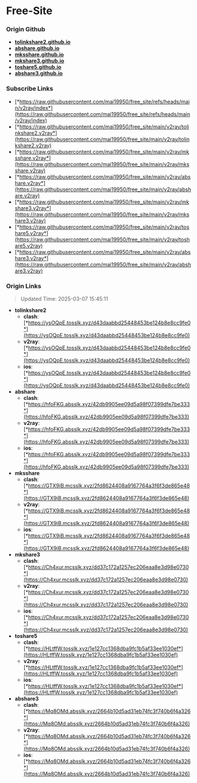 # Free-Site

### Origin Github

- [**tolinkshare2.github.io**](https://github.com/tolinkshare2/tolinkshare2.github.io)
- [**abshare.github.io**](https://github.com/abshare/abshare.github.io)
- [**mksshare.github.io**](https://github.com/mksshare/mksshare.github.io)
- [**mkshare3.github.io**](https://github.com/mkshare3/mkshare3.github.io)
- [**toshare5.github.io**](https://github.com/toshare5/toshare5.github.io)
- [**abshare3.github.io**](https://github.com/abshare3/abshare3.github.io)

### Subscribe Links

- [*https://raw.githubusercontent.com/mai19950/free_site/refs/heads/main/v2ray/index*](https://raw.githubusercontent.com/mai19950/free_site/refs/heads/main/v2ray/index)
- [*https://raw.githubusercontent.com/mai19950/free_site/main/v2ray/tolinkshare2.v2ray*](https://raw.githubusercontent.com/mai19950/free_site/main/v2ray/tolinkshare2.v2ray)
- [*https://raw.githubusercontent.com/mai19950/free_site/main/v2ray/mksshare.v2ray*](https://raw.githubusercontent.com/mai19950/free_site/main/v2ray/mksshare.v2ray)
- [*https://raw.githubusercontent.com/mai19950/free_site/main/v2ray/abshare.v2ray*](https://raw.githubusercontent.com/mai19950/free_site/main/v2ray/abshare.v2ray)
- [*https://raw.githubusercontent.com/mai19950/free_site/main/v2ray/mkshare3.v2ray*](https://raw.githubusercontent.com/mai19950/free_site/main/v2ray/mkshare3.v2ray)
- [*https://raw.githubusercontent.com/mai19950/free_site/main/v2ray/toshare5.v2ray*](https://raw.githubusercontent.com/mai19950/free_site/main/v2ray/toshare5.v2ray)
- [*https://raw.githubusercontent.com/mai19950/free_site/main/v2ray/abshare3.v2ray*](https://raw.githubusercontent.com/mai19950/free_site/main/v2ray/abshare3.v2ray)

### Origin Links

> Updated Time: 2025-03-07 15:45:11

- **tolinkshare2**
  - **clash**: [*https://ysOQpE.tosslk.xyz/d43daabbd25448453be124b8e8cc9fe0*](https://ysOQpE.tosslk.xyz/d43daabbd25448453be124b8e8cc9fe0)
  - **v2ray**: [*https://ysOQpE.tosslk.xyz/d43daabbd25448453be124b8e8cc9fe0*](https://ysOQpE.tosslk.xyz/d43daabbd25448453be124b8e8cc9fe0)
  - **ios**: [*https://ysOQpE.tosslk.xyz/d43daabbd25448453be124b8e8cc9fe0*](https://ysOQpE.tosslk.xyz/d43daabbd25448453be124b8e8cc9fe0)
- **abshare**
  - **clash**: [*https://hfoFKG.absslk.xyz/42db9905ee09d5a98f07399dfe7be333*](https://hfoFKG.absslk.xyz/42db9905ee09d5a98f07399dfe7be333)
  - **v2ray**: [*https://hfoFKG.absslk.xyz/42db9905ee09d5a98f07399dfe7be333*](https://hfoFKG.absslk.xyz/42db9905ee09d5a98f07399dfe7be333)
  - **ios**: [*https://hfoFKG.absslk.xyz/42db9905ee09d5a98f07399dfe7be333*](https://hfoFKG.absslk.xyz/42db9905ee09d5a98f07399dfe7be333)
- **mksshare**
  - **clash**: [*https://GTX9iB.mcsslk.xyz/2fd8624408a9167764a3f6f3de865e48*](https://GTX9iB.mcsslk.xyz/2fd8624408a9167764a3f6f3de865e48)
  - **v2ray**: [*https://GTX9iB.mcsslk.xyz/2fd8624408a9167764a3f6f3de865e48*](https://GTX9iB.mcsslk.xyz/2fd8624408a9167764a3f6f3de865e48)
  - **ios**: [*https://GTX9iB.mcsslk.xyz/2fd8624408a9167764a3f6f3de865e48*](https://GTX9iB.mcsslk.xyz/2fd8624408a9167764a3f6f3de865e48)
- **mkshare3**
  - **clash**: [*https://Ch4xur.mcsslk.xyz/dd37c172a1257ec206eaa8e3d98e0730*](https://Ch4xur.mcsslk.xyz/dd37c172a1257ec206eaa8e3d98e0730)
  - **v2ray**: [*https://Ch4xur.mcsslk.xyz/dd37c172a1257ec206eaa8e3d98e0730*](https://Ch4xur.mcsslk.xyz/dd37c172a1257ec206eaa8e3d98e0730)
  - **ios**: [*https://Ch4xur.mcsslk.xyz/dd37c172a1257ec206eaa8e3d98e0730*](https://Ch4xur.mcsslk.xyz/dd37c172a1257ec206eaa8e3d98e0730)
- **toshare5**
  - **clash**: [*https://HLtffW.tosslk.xyz/1e127cc1368dba9fc1b5af33ee1030ef*](https://HLtffW.tosslk.xyz/1e127cc1368dba9fc1b5af33ee1030ef)
  - **v2ray**: [*https://HLtffW.tosslk.xyz/1e127cc1368dba9fc1b5af33ee1030ef*](https://HLtffW.tosslk.xyz/1e127cc1368dba9fc1b5af33ee1030ef)
  - **ios**: [*https://HLtffW.tosslk.xyz/1e127cc1368dba9fc1b5af33ee1030ef*](https://HLtffW.tosslk.xyz/1e127cc1368dba9fc1b5af33ee1030ef)
- **abshare3**
  - **clash**: [*https://Mq8OMd.absslk.xyz/2664b10d5ad31eb74fc3f740b6f4a326*](https://Mq8OMd.absslk.xyz/2664b10d5ad31eb74fc3f740b6f4a326)
  - **v2ray**: [*https://Mq8OMd.absslk.xyz/2664b10d5ad31eb74fc3f740b6f4a326*](https://Mq8OMd.absslk.xyz/2664b10d5ad31eb74fc3f740b6f4a326)
  - **ios**: [*https://Mq8OMd.absslk.xyz/2664b10d5ad31eb74fc3f740b6f4a326*](https://Mq8OMd.absslk.xyz/2664b10d5ad31eb74fc3f740b6f4a326)
